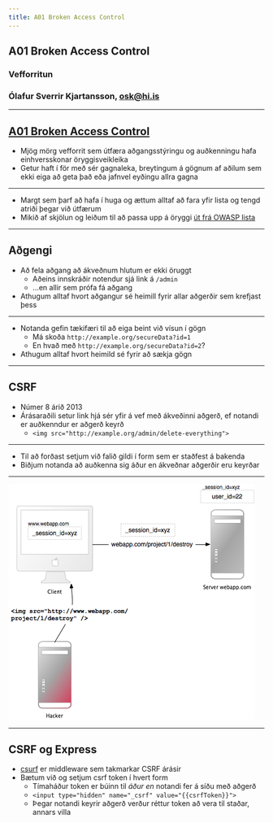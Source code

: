 ```yaml
---
title: A01 Broken Access Control
---
```


## A01 Broken Access Control

### Vefforritun

### Ólafur Sverrir Kjartansson, [osk@hi.is](mailto:osk@hi.is)

---

## [A01 Broken Access Control](https://owasp.org/Top10/A01_2021-Broken_Access_Control/)

* Mjög mörg vefforrit sem útfæra aðgangsstýringu og auðkenningu hafa einhversskonar öryggisveikleika
* Getur haft í för með sér gagnaleka, breytingum á gögnum af aðilum sem ekki eiga að geta það eða jafnvel eyðingu allra gagna

***

* Margt sem þarf að hafa í huga og ættum alltaf að fara yfir lista og tengd atriði þegar við útfærum
* Mikið af skjölun og leiðum til að passa upp á öryggi [út frá OWASP lista](https://owasp.org/Top10/A01_2021-Broken_Access_Control/#list-of-mapped-cwes)

---

## Aðgengi

* Að fela aðgang að ákveðnum hlutum er ekki öruggt
  * Aðeins innskráðir notendur sjá link á `/admin`
  * ...en allir sem prófa fá aðgang
* Athugum alltaf hvort aðgangur sé heimill fyrir allar aðgerðir sem krefjast þess

***

* Notanda gefin tækifæri til að eiga beint við vísun í gögn
  * Má skoða `http://example.org/secureData?id=1`
  * En hvað með `http://example.org/secureData?id=2`?
* Athugum alltaf hvort heimild sé fyrir að sækja gögn

---

## CSRF

* Númer 8 árið 2013
* Árásaraðili setur link hjá sér yfir á vef með ákveðinni aðgerð, ef notandi er auðkenndur er aðgerð keyrð
  * `<img src="http://example.org/admin/delete-everything">`

***

* Til að forðast setjum við falið gildi í form sem er staðfest á bakenda
* Biðjum notanda að auðkenna sig áður en ákveðnar aðgerðir eru keyrðar

***

![CSRF](img/csrf.png "Mynd: http://guides.rubyonrails.org/security.html")

***

## CSRF og Express

* [csurf](https://github.com/expressjs/csurf) er middleware sem takmarkar CSRF árásir
* Bætum við og setjum csrf token í hvert form
  * Tímaháður token er búinn til _áður en_ notandi fer á síðu með aðgerð
  * `<input type="hidden" name="_csrf" value="{{csrfToken}}">`
  * Þegar notandi keyrir aðgerð verður réttur token að vera til staðar, annars villa
